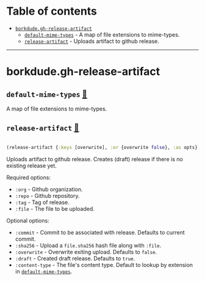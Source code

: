 # Table of contents
-  [`borkdude.gh-release-artifact`](#borkdude.gh-release-artifact) 
    -  [`default-mime-types`](#borkdude.gh-release-artifact/default-mime-types) - A map of file extensions to mime-types.
    -  [`release-artifact`](#borkdude.gh-release-artifact/release-artifact) - Uploads artifact to github release.

-----
# <a name="borkdude.gh-release-artifact">borkdude.gh-release-artifact</a>






## <a name="borkdude.gh-release-artifact/default-mime-types">`default-mime-types`</a> [:page_facing_up:](https://github.com/borkdude/gh-release-artifact/blob/main/src/borkdude/gh_release_artifact.clj#L12-L107)
<a name="borkdude.gh-release-artifact/default-mime-types"></a>

A map of file extensions to mime-types.

## <a name="borkdude.gh-release-artifact/release-artifact">`release-artifact`</a> [:page_facing_up:](https://github.com/borkdude/gh-release-artifact/blob/main/src/borkdude/gh_release_artifact.clj#L112-L133)
<a name="borkdude.gh-release-artifact/release-artifact"></a>
``` clojure

(release-artifact {:keys [overwrite], :or {overwrite false}, :as opts})
```


Uploads artifact to github release. Creates (draft) release if there is
  no existing release yet.

  Required options:

  * `:org` - Github organization.
  * `:repo` - Github repository.
  * `:tag` - Tag of release.
  * `:file` - The file to be uploaded.

  Optional options:

  * `:commit` - Commit to be associated with release. Defaults to current commit.
  * `:sha256` - Upload a `file.sha256` hash file along with `:file`.
  * `:overwrite` - Overwrite exiting upload. Defaults to `false`.
  * `:draft` - Created draft release. Defaults to `true`.
  * `:content-type` - The file's content type. Default to lookup by extension in [`default-mime-types`](#borkdude.gh-release-artifact/default-mime-types).
